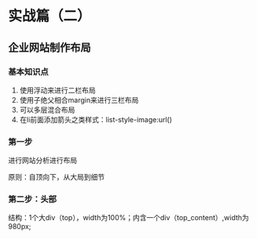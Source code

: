# 实战篇（二）
## 企业网站制作布局

### 基本知识点

1. 使用浮动来进行二栏布局
2. 使用子绝父相合margin来进行三栏布局
3. 可以多层混合布局
4. 在li前面添加箭头之类样式：list-style-image:url()

### 第一步

进行网站分析进行布局

原则：自顶向下，从大局到细节

### 第二步：头部

结构：1个大div（top），width为100%；内含一个div（top_content）,width为980px;

